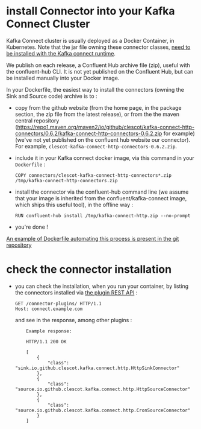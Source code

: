 # install Connector into your Kafka Connect Cluster

Kafka Connect cluster is usually deployed as a Docker Container, in Kubernetes.
Note that the jar file owning these connector classes,
[need to be installed with the Kafka connect runtime](https://docs.confluent.io/kafka-connectors/self-managed/install.html#install-connector-manually).

We publish on each release, a Confluent Hub archive file (zip), useful with the confluent-hub CLI. It is not yet published on the Confluent Hub, but can be installed manually into your Docker image.

In your Dockerfile, the easiest way to install the connectors (owning the Sink and Source code) archive is to :

- copy from the github website (from the home page, in the package section, the zip file from the latest release), or
 from the the maven central repository (https://repo1.maven.org/maven2/io/github/clescot/kafka-connect-http-connectors/0.6.2/kafka-connect-http-connectors-0.6.2.zip for example)
(we've not yet published on the confluent hub website our connector).
For example, `clescot-kafka-connect-http-connectors-0.6.2.zip`.
- include it in your Kafka connect docker image, via this command in your `Dockerfile` : 
   
     `COPY connectors/clescot-kafka-connect-http-connectors*.zip /tmp/kafka-connect-http-connectors.zip`

- install the connector via the confluent-hub command line (we assume that your image is inherited from the confluent/kafka-connect image,
  which ships this useful tool), in the offline way : 
   
  `RUN confluent-hub install /tmp/kafka-connect-http.zip --no-prompt`
- you're done ! 

[An example of Dockerfile automating this  process is present in the git repository](../kafka-connect-http-connectors/src/main/resources/Dockerfile)

# check the connector installation

- you can check the installation, when you run your container, by listing the connectors installed via [the plugin REST API](https://docs.confluent.io/platform/current/connect/references/restapi.html#connector-plugins) :
     ```
     GET /connector-plugins/ HTTP/1.1
     Host: connect.example.com
     ```

  and see in the response, among other plugins :

     ```
         Example response:
     
         HTTP/1.1 200 OK
     
         [
             {
                 "class": "sink.io.github.clescot.kafka.connect.http.HttpSinkConnector"
             },
             {
                 "class": "source.io.github.clescot.kafka.connect.http.HttpSourceConnector"
             },
             {
                 "class": "source.io.github.clescot.kafka.connect.http.CronSourceConnector"
             }
         ]
     
         
     ```

